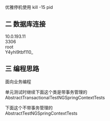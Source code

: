
优雅停机使用
kill -15 pid


## 二 数据库连接  
10.0.193.11  
3306  
root  
Y4yhl9tbf110_

## 三 编程思路
面向业务编程  

单元测试时继续下面这个类是带事务管理的  
AbstractTransactionalTestNGSpringContextTests  

下面这个不带事务管理的  
AbstractTestNGSpringContextTests  



